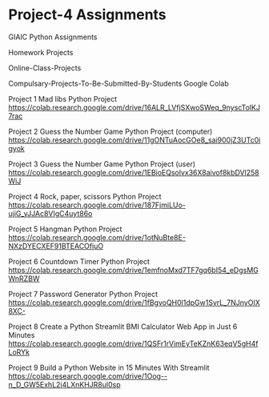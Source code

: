 # Project-4 Assignments
GIAIC Python Assignments

Homework Projects


Online-Class-Projects


Compulsary-Projects-To-Be-Submitted-By-Students
Google Colab

Project 1 Mad libs Python Project
https://colab.research.google.com/drive/16ALR_LVfjSXwoSWeq_9nyscTolKJ7rac

Project 2 Guess the Number Game Python Project (computer)
https://colab.research.google.com/drive/11gONTuAocGOe8_sai900jZ3UTc0igyok

Project 3 Guess the Number Game Python Project (user)
https://colab.research.google.com/drive/1EBioEQsolvx36X8aivof8kbDVl258WiJ

Project 4 Rock, paper, scissors Python Project
https://colab.research.google.com/drive/187FjmiLUo-ujiG_yJJAc8VIgC4uyt86o

Project 5 Hangman Python Project
https://colab.research.google.com/drive/1otNuBte8E-NXzDYECXEF91BTEACOfiuO

Project 6 Countdown Timer Python Project
https://colab.research.google.com/drive/1emfnoMxd7TF7gq6bI54_eDgsMGWnRZBW

Project 7 Password Generator Python Project
https://colab.research.google.com/drive/1fBgvoQH0l1dpGw1SvrL_7NJnyOIX8XC-

Project 8 Create a Python Streamlit BMI Calculator Web App in Just 6 Minutes
https://colab.research.google.com/drive/1QSFr1rVimEyTeKZnK63eqV5gH4fLoRYk

Project 9 Build a Python Website in 15 Minutes With Streamlit
https://colab.research.google.com/drive/1Oog--n_D_GW5ExhL2i4LXnKHJR8ul0sp